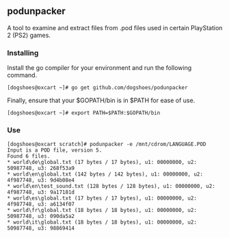 ## podunpacker

A tool to examine and extract files from .pod files used in certain PlayStation 2 (PS2) games.

### Installing

Install the go compiler for your environment and run the following command.

```ShellSession
[dogshoes@oxcart ~]# go get github.com/dogshoes/podunpacker
```

Finally, ensure that your $GOPATH/bin is in $PATH for ease of use.

```ShellSession
[dogshoes@oxcart ~]# export PATH=$PATH:$GOPATH/bin
```

### Use

```ShellSession
[dogshoes@oxcart scratch]# podunpacker -e /mnt/cdrom/LANGUAGE.POD 
Input is a POD file, version 5.
Found 6 files.
* world\de\global.txt (17 bytes / 17 bytes), u1: 00000000, u2: 50987748, u3: 268f53a9
* world\en\global.txt (142 bytes / 142 bytes), u1: 00000000, u2: 4f987748, u3: 9d4b08e4
* world\en\test_sound.txt (128 bytes / 128 bytes), u1: 00000000, u2: 4f987748, u3: 9a17181d
* world\es\global.txt (17 bytes / 17 bytes), u1: 00000000, u2: 4f987748, u3: a6134f07
* world\fr\global.txt (18 bytes / 18 bytes), u1: 00000000, u2: 50987748, u3: 090da5a2
* world\it\global.txt (18 bytes / 18 bytes), u1: 00000000, u2: 50987748, u3: 98869414 
```
